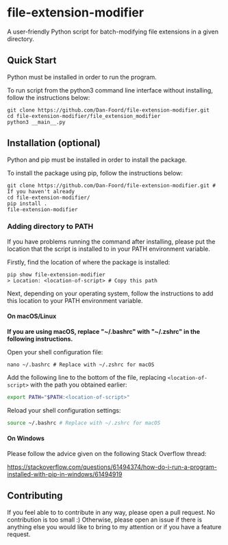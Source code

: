 # file-extension-modifier

A user-friendly Python script for batch-modifying file extensions in a given directory.

## Quick Start

Python must be installed in order to run the program.

To run script from the python3 command line interface without installing, follow the instructions below:

```shell
git clone https://github.com/Dan-Foord/file-extension-modifier.git
cd file-extension-modifier/file_extension_modifier
python3 __main__.py
```

## Installation (optional)

Python and pip must be installed in order to install the package.

To install the package using pip, follow the instructions below:

```shell
git clone https://github.com/Dan-Foord/file-extension-modifier.git # If you haven't already
cd file-extension-modifier/
pip install .
file-extension-modifier
```

### Adding directory to PATH

If you have problems running the command after installing, please put the location that the script is installed to in your PATH environment variable.

Firstly, find the location of where the package is installed:

```shell
pip show file-extension-modifier
> Location: <location-of-script> # Copy this path
```

Next, depending on your operating system, follow the instructions to add this location to your PATH environment variable.

#### On macOS/Linux

**If you are using macOS, replace "~/.bashrc" with "~/.zshrc" in the following instructions.**

Open your shell configuration file:

```shell
nano ~/.bashrc # Replace with ~/.zshrc for macOS
```

Add the following line to the bottom of the file, replacing `<location-of-script>` with the path you obtained earlier:

```bash
export PATH="$PATH:<location-of-script>"
```

Reload your shell configuration settings:

```bash
source ~/.bashrc # Replace with ~/.zshrc for macOS
```

#### On Windows

Please follow the advice given on the following Stack Overflow thread:

https://stackoverflow.com/questions/61494374/how-do-i-run-a-program-installed-with-pip-in-windows/61494919

## Contributing

If you feel able to to contribute in any way, please open a pull request. No contribution is too small :)
Otherwise, please open an issue if there is anything else you would like to bring to my attention or if you have a feature request.